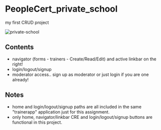 # PeopleCert_private_school
my first CRUD project

![private-school](https://user-images.githubusercontent.com/93728701/167644363-d52448e1-af38-4f1a-8aca-39afc442a919.png)


## Contents
- navigator (forms - trainers - Create/Read/Edit) and active linkbar on the right!
- login/logout/signup
- moderator access.. sign up as moderator or just login if you are one already!

## Notes
- home and login/logout/signup paths are all included in the same "trainerapp" application just for this assignment.
- only home, navigator/linkbar CRE and login/logout/signup buttons are functional in this project.
